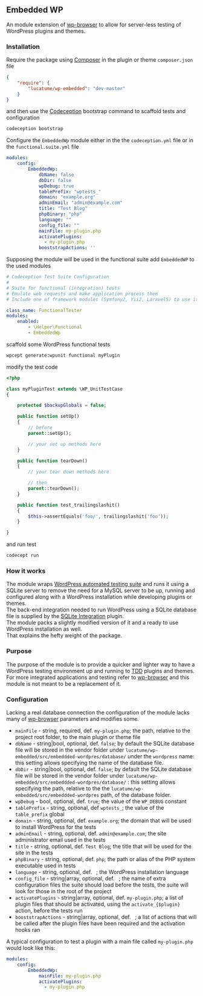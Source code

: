 ## Embedded WP
An module extension of [wp-browser](https://github.com/lucatume/wp-browser "lucatume/wp-browser · GitHub") to allow for server-less testing of WordPress plugins and themes.

### Installation
Require the package using [Composer](https://getcomposer.org/ "Composer") in the plugin or theme `composer.json` file

```json
{
    "require": {
        "lucatume/wp-embedded": "dev-master"
    }
}
```

and then use the [Codeception](http://codeception.com/ "Codeception - BDD-style PHP testing.") bootstrap command to scaffold tests and configuration

```bash
codeception bootstrap
```

Configure the `EmbeddedWp` module either in the the `codeception.yml` file or in the `functional.suite.yml` file

```yaml
modules:
    config:
        EmbeddedWp:
            dbName: false
            dbDir: false
            wpDebug: true
            tablePrefix: "wptests_"
            domain: "example.org"
            adminEmail: "admin@example.com"
            title: "Test Blog"
            phpBinary: "php"
            language: ""
            config_file: ""
            mainFile: my-plugin.php
            activatePlugins:
              - my-plugin.php
            booststrapActions: ''
```

Supposing the module will be used in the functional suite add `EmbeddedWP` to the used modules

```yaml
# Codeception Test Suite Configuration
#
# Suite for functional (integration) tests
# Emulate web requests and make application process them
# Include one of framework modules (Symfony2, Yii2, Laravel5) to use it

class_name: FunctionalTester
modules:
    enabled:
        - \Helper\Functional
        - EmbeddedWp
```

scaffold some WordPress functional tests

```bash
wpcept generate:wpunit functional myPlugin
```

modify the test code 

```php
<?php

class myPluginTest extends \WP_UnitTestCase
{

    protected $backupGlobals = false;

    public function setUp()
    {
        // before
        parent::setUp();

        // your set up methods here
    }

    public function tearDown()
    {
        // your tear down methods here

        // then
        parent::tearDown();
    }

    public function test_trailingslashit()
    {
        $this->assertEquals('foo/', trailingslashit('foo'));
    }

}
```

and run test

```bash
codecept run
```

### How it works
The module wraps [WordPress automated testing suite](https://make.wordpress.org/core/handbook/testing/automated-testing/ "WordPress › Automated Testing « Make WordPress Core") and runs it using a SQLite server to remove the need for a MySQL server to be up, running and configured along with a WordPress installation while developing plugins or themes.  
The back-end integration needed to run WordPress using a SQLite database file is supplied by the [SQLite Integration](https://wordpress.org/plugins/sqlite-integration/ "WordPress › SQLite Integration « WordPress Plugins") plugin.  
The module packs a slightly modified version of it and a ready to use WordPress installation as well.  
That explains the hefty weight of the package.

### Purpose
The purpose of the module is to provide a quicker and lighter way to have a WordPress testing environment up and running to [TDD](https://en.wikipedia.org/wiki/Test-driven_development "Test-driven development - Wikipedia, the free encyclopedia") plugins and themes.  
For more integrated applications and testing refer to [wp-browser](https://github.com/lucatume/wp-browser "lucatume/wp-browser · GitHub") and this module is not meant to be a replacement of it.

### Configuration
Lacking a real database connection the configuration of the module lacks many of [wp-browser](https://github.com/lucatume/wp-browser "lucatume/wp-browser · GitHub") parameters and modifies some.  

* `mainFile` - string, required, def. `my-plugin.php`; the path, relative to the project root folder, to the main plugin or theme file
* `dbName` - string|bool, optional, def. `false`; by default the SQLite database file will be stored in the vendor folder under `lucatume/wp-embedded/src/embeddded-wordpres/database/` under the `wordpress` name: this setting allows specifying the name of the database file.
* `dbDir` - string|bool, optional, def. `false`; by default the SQLite database file will be stored in the vendor folder under `lucatume/wp-embedded/src/embeddded-wordpres/database/` : this setting allows specifying the path, relative to the the `lucatume/wp-embedded/src/embeddded-wordpres` path, of the database folder.
* `wpDebug` - bool, optional, def. `true`; the value of the `WP_DEBUG` constant
* `tablePrefix` - string, optional, def `wptests_`; the value of the `table_prefix` global
* `domain` - string, optional, def. `example.org`; the domain that will be used to install WordPress for the tests
* `adminEmail` -  string, optional, def. `admin@example.com`; the site administrator email used in the tests
* `title` - string, optional, def. `Test Blog`; the title that will be used for the site in the tests
* `phpBinary` - string, optional, def. `php`; the path or alias of the PHP system executable used in tests
* `language` - string, optional, def. ` `; the WordPress installation language
* `config_file` - string|array, optional, def. ` `; the name of extra configuration files the suite should load before the tests, the suite will look for those in the root of the project
* `activatePlugins` - string|array, optional, def. `my-plugin.php`; a list of plugin files that should be activated, using the `activate_{$plugin}` action, before the tests run
* `booststrapActions` - string|array, optional, def. ` `; a list of actions that will be called after the plugin files have been required and the activation hooks ran

A typical configuration to test a plugin with a main file called `my-plugin.php` would look like this:

```yaml
modules:
    config:
        EmbeddedWp:
            mainFile: my-plugin.php
            activatePlugins:
              - my-plugin.php
```
